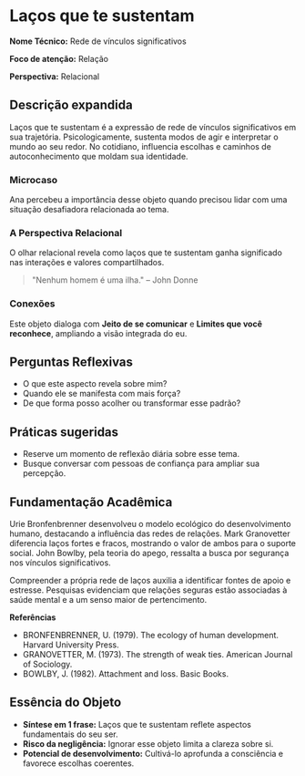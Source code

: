 # Laços que te sustentam

**Nome Técnico:** Rede de vínculos significativos

**Foco de atenção:** Relação

**Perspectiva:** Relacional

## Descrição expandida
Laços que te sustentam é a expressão de rede de vínculos significativos em sua trajetória.
Psicologicamente, sustenta modos de agir e interpretar o mundo ao seu redor.
No cotidiano, influencia escolhas e caminhos de autoconhecimento que moldam sua identidade.
### Microcaso
Ana percebeu a importância desse objeto quando precisou lidar com uma situação desafiadora relacionada ao tema.
### A Perspectiva Relacional
O olhar relacional revela como laços que te sustentam ganha significado nas interações e valores compartilhados.
> "Nenhum homem é uma ilha." – John Donne
### Conexões
Este objeto dialoga com **Jeito de se comunicar** e **Limites que você reconhece**, ampliando a visão integrada do eu.

## Perguntas Reflexivas
- O que este aspecto revela sobre mim?
- Quando ele se manifesta com mais força?
- De que forma posso acolher ou transformar esse padrão?

## Práticas sugeridas
- Reserve um momento de reflexão diária sobre esse tema.
- Busque conversar com pessoas de confiança para ampliar sua percepção.

## Fundamentação Acadêmica

Urie Bronfenbrenner desenvolveu o modelo ecológico do desenvolvimento humano, destacando a influência das redes de relações. Mark Granovetter diferencia laços fortes e fracos, mostrando o valor de ambos para o suporte social. John Bowlby, pela teoria do apego, ressalta a busca por segurança nos vínculos significativos.

Compreender a própria rede de laços auxilia a identificar fontes de apoio e estresse. Pesquisas evidenciam que relações seguras estão associadas à saúde mental e a um senso maior de pertencimento.

**Referências**
- BRONFENBRENNER, U. (1979). The ecology of human development. Harvard University Press.
- GRANOVETTER, M. (1973). The strength of weak ties. American Journal of Sociology.
- BOWLBY, J. (1982). Attachment and loss. Basic Books.

## Essência do Objeto
- **Síntese em 1 frase:** Laços que te sustentam reflete aspectos fundamentais do seu ser.
- **Risco da negligência:** Ignorar esse objeto limita a clareza sobre si.
- **Potencial de desenvolvimento:** Cultivá-lo aprofunda a consciência e favorece escolhas coerentes.
